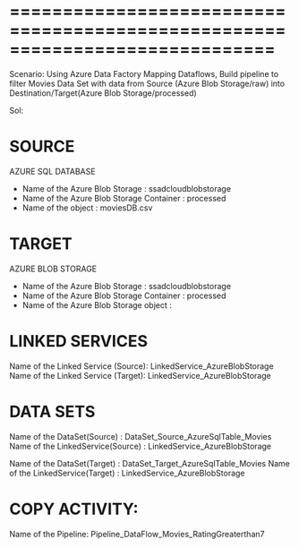 =============================================================================
=============================================================================

Scenario:
Using Azure Data Factory Mapping Dataflows, 
Build pipeline to filter Movies Data Set with data from Source (Azure Blob Storage/raw) into Destination/Target(Azure Blob Storage/processed)

Sol:

# SOURCE
AZURE SQL DATABASE
- Name of the Azure Blob Storage            :  ssadcloudblobstorage
- Name of the Azure Blob Storage Container  :  processed
- Name of the object                        :  moviesDB.csv


# TARGET
AZURE BLOB STORAGE
- Name of the Azure Blob Storage            :  ssadcloudblobstorage
- Name of the Azure Blob Storage Container  :  processed
- Name of the Azure Blob Storage object     :  


# LINKED SERVICES
Name of the Linked Service (Source):  LinkedService_AzureBlobStorage
Name of the Linked Service (Target):  LinkedService_AzureBlobStorage


# DATA SETS
Name of the DataSet(Source)                 :  DataSet_Source_AzureSqlTable_Movies
Name of the LinkedService(Source)           :  LinkedService_AzureBlobStorage

Name of the DataSet(Target)                 :  DataSet_Target_AzureSqlTable_Movies
Name of the LinkedService(Target)           :  LinkedService_AzureBlobStorage

# COPY ACTIVITY:
Name of the Pipeline: Pipeline_DataFlow_Movies_RatingGreaterthan7
